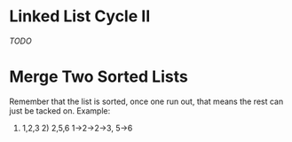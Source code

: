 # Linked List Cycle II
*TODO*

# Merge Two Sorted Lists
Remember that the list is sorted, once one run out, that means the rest can just be tacked on.
Example:
1) 1,2,3  2) 2,5,6
1->2->2->3, 5->6

